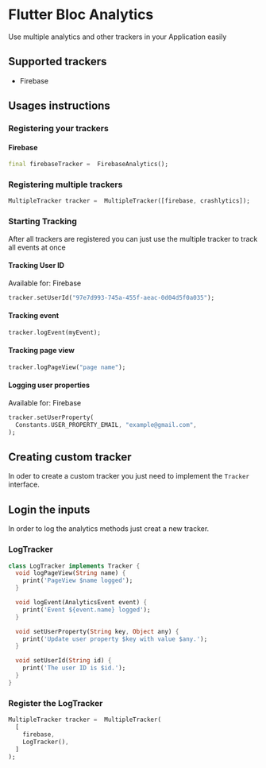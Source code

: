 # Flutter Bloc Analytics

Use multiple analytics and other trackers in your Application easily

## Supported trackers

* Firebase

## Usages instructions

### Registering your trackers

#### Firebase

``` Dart
final firebaseTracker =  FirebaseAnalytics();
```

### Registering multiple trackers

``` Dart
MultipleTracker tracker =  MultipleTracker([firebase, crashlytics]);
```

### Starting Tracking

After all trackers are registered you can just use the multiple tracker to track all events at once

#### Tracking User ID

Available for: Firebase

``` Dart
tracker.setUserId("97e7d993-745a-455f-aeac-0d04d5f0a035");
```

#### Tracking event

``` Dart
tracker.logEvent(myEvent);
```

#### Tracking page view

``` Dart
tracker.logPageView("page name");
```

#### Logging user properties

Available for: Firebase

``` Dart
tracker.setUserProperty(
  Constants.USER_PROPERTY_EMAIL, "example@gmail.com",
);
```

## Creating custom tracker

In oder to create a custom tracker you just need to implement the `Tracker` interface.

## Login the inputs

In order to log the analytics methods just creat a new tracker.

### LogTracker

``` Dart
class LogTracker implements Tracker {
  void logPageView(String name) {
    print('PageView $name logged');
  }

  void logEvent(AnalyticsEvent event) {
    print('Event ${event.name} logged');
  }

  void setUserProperty(String key, Object any) {
    print('Update user property $key with value $any.');
  }

  void setUserId(String id) {
    print('The user ID is $id.');
  }
}
```

### Register the LogTracker

``` Dart
MultipleTracker tracker =  MultipleTracker(
  [
    firebase,
    LogTracker(),
  ]
);
```
